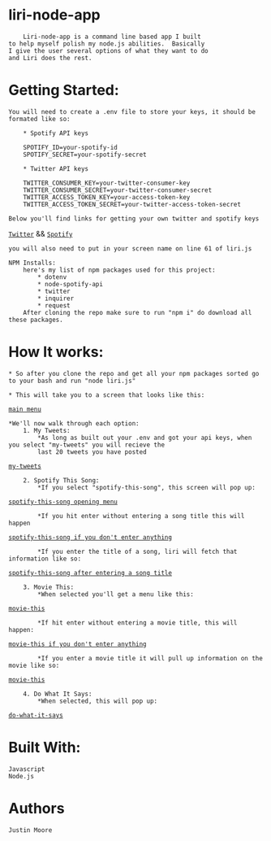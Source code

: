 # liri-node-app
        Liri-node-app is a command line based app I built 
    to help myself polish my node.js abilities.  Basically 
    I give the user several options of what they want to do
    and Liri does the rest.   

# Getting Started:
    You will need to create a .env file to store your keys, it should be formated like so:

        * Spotify API keys

        SPOTIFY_ID=your-spotify-id
        SPOTIFY_SECRET=your-spotify-secret

        * Twitter API keys

        TWITTER_CONSUMER_KEY=your-twitter-consumer-key
        TWITTER_CONSUMER_SECRET=your-twitter-consumer-secret
        TWITTER_ACCESS_TOKEN_KEY=your-access-token-key
        TWITTER_ACCESS_TOKEN_SECRET=your-twitter-access-token-secret

    Below you'll find links for getting your own twitter and spotify keys
[`Twitter`](https://apps.twitter.com/app/new) && [`Spotify`](https://beta.developer.spotify.com/dashboard/login)
    
    you will also need to put in your screen name on line 61 of liri.js

    NPM Installs:
        here's my list of npm packages used for this project:
            * dotenv
            * node-spotify-api
            * twitter
            * inquirer
            * request
        After cloning the repo make sure to run "npm i" do download all these packages.

# How It works:
    * So after you clone the repo and get all your npm packages sorted go to your bash and run "node liri.js"
    
    * This will take you to a screen that looks like this: 
[`main menu`](images/01-pic.png)

    *We'll now walk through each option:
        1. My Tweets:
            *As long as built out your .env and got your api keys, when you select "my-tweets" you will recieve the
            last 20 tweets you have posted 
[`my-tweets`](images/02-pic_my-tweets.png)

        2. Spotify This Song:
            *If you select "spotify-this-song", this screen will pop up:
[`spotify-this-song opening menu`](images/03-pic_spotify-opening-menu.png) 

            *If you hit enter without entering a song title this will happen 
[`spotify-this-song if you don't enter anything`](images/03-pic_spotify-this-song-blank.png)

            *If you enter the title of a song, liri will fetch that information like so: 
 [`spotify-this-song after entering a song title`](images/03-pic_spotify-this-song.png)

        3. Movie This:
            *When selected you'll get a menu like this: 
[`movie-this`](images/04-pic_movie-menu.png)

            *If hit enter without entering a movie title, this will happen: 
[`movie-this if you don't enter anything`](images/04-pic_movie-this-blank.png)

            *If you enter a movie title it will pull up information on the movie like so: 
[`movie-this`](images/04-pic_movie-this.png)

        4. Do What It Says:
            *When selected, this will pop up: 
[`do-what-it-says`](images/05-pic_do-what-it-says.png)

# Built With:
    Javascript
    Node.js

# Authors
    Justin Moore

